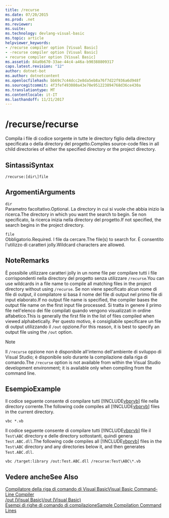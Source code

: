 ```yaml
---
title: /recurse
ms.date: 07/20/2015
ms.prod: .net
ms.reviewer: 
ms.suite: 
ms.technology: devlang-visual-basic
ms.topic: article
helpviewer_keywords:
- /recurse compiler option [Visual Basic]
- -recurse compiler option [Visual Basic]
- recurse compiler option [Visual Basic]
ms.assetid: 84a0b670-33ae-44c4-a46a-b90388809317
caps.latest.revision: "12"
author: dotnet-bot
ms.author: dotnetcontent
ms.openlocfilehash: bb69c7c44dcc2e8da5eb8a76f7d22f936a6d948f
ms.sourcegitcommit: 4f3fef493080a43e70e951223894768d36ce430a
ms.translationtype: MT
ms.contentlocale: it-IT
ms.lasthandoff: 11/21/2017
---
```

# <a name="recurse"></a><span data-ttu-id="47fe3-102">/recurse</span><span class="sxs-lookup"><span data-stu-id="47fe3-102">/recurse</span></span>
<span data-ttu-id="47fe3-103">Compila i file di codice sorgente in tutte le directory figlio della directory specificata o della directory del progetto.</span><span class="sxs-lookup"><span data-stu-id="47fe3-103">Compiles source-code files in all child directories of either the specified directory or the project directory.</span></span>  
  
## <a name="syntax"></a><span data-ttu-id="47fe3-104">Sintassi</span><span class="sxs-lookup"><span data-stu-id="47fe3-104">Syntax</span></span>  
  
```  
/recurse:[dir\]file  
```  
  
## <a name="arguments"></a><span data-ttu-id="47fe3-105">Argomenti</span><span class="sxs-lookup"><span data-stu-id="47fe3-105">Arguments</span></span>  
 `dir`  
 <span data-ttu-id="47fe3-106">Parametro facoltativo.</span><span class="sxs-lookup"><span data-stu-id="47fe3-106">Optional.</span></span> <span data-ttu-id="47fe3-107">La directory in cui si vuole che abbia inizio la ricerca.</span><span class="sxs-lookup"><span data-stu-id="47fe3-107">The directory in which you want the search to begin.</span></span> <span data-ttu-id="47fe3-108">Se non specificato, la ricerca inizia nella directory del progetto.</span><span class="sxs-lookup"><span data-stu-id="47fe3-108">If not specified, the search begins in the project directory.</span></span>  
  
 `file`  
 <span data-ttu-id="47fe3-109">Obbligatorio.</span><span class="sxs-lookup"><span data-stu-id="47fe3-109">Required.</span></span> <span data-ttu-id="47fe3-110">I file da cercare.</span><span class="sxs-lookup"><span data-stu-id="47fe3-110">The file(s) to search for.</span></span> <span data-ttu-id="47fe3-111">È consentito l'utilizzo di caratteri jolly.</span><span class="sxs-lookup"><span data-stu-id="47fe3-111">Wildcard characters are allowed.</span></span>  
  
## <a name="remarks"></a><span data-ttu-id="47fe3-112">Note</span><span class="sxs-lookup"><span data-stu-id="47fe3-112">Remarks</span></span>  
 <span data-ttu-id="47fe3-113">È possibile utilizzare caratteri jolly in un nome file per compilare tutti i file corrispondenti nella directory del progetto senza utilizzare `/recurse`.</span><span class="sxs-lookup"><span data-stu-id="47fe3-113">You can use wildcards in a file name to compile all matching files in the project directory without using `/recurse`.</span></span> <span data-ttu-id="47fe3-114">Se non viene specificato alcun nome di file di output, il compilatore si basa il nome del file di output nel primo file di input elaborato.</span><span class="sxs-lookup"><span data-stu-id="47fe3-114">If no output file name is specified, the compiler bases the output file name on the first input file processed.</span></span> <span data-ttu-id="47fe3-115">Si tratta in genere il primo file nell'elenco dei file compilati quando vengono visualizzati in ordine alfabetico.</span><span class="sxs-lookup"><span data-stu-id="47fe3-115">This is generally the first file in the list of files compiled when viewed alphabetically.</span></span> <span data-ttu-id="47fe3-116">Per questo motivo, è consigliabile specificare un file di output utilizzando il `/out` opzione.</span><span class="sxs-lookup"><span data-stu-id="47fe3-116">For this reason, it is best to specify an output file using the `/out` option.</span></span>  
  
> [!NOTE]
>  <span data-ttu-id="47fe3-117">Il `/recurse` opzione non è disponibile all'interno dell'ambiente di sviluppo di Visual Studio; è disponibile solo durante la compilazione dalla riga di comando.</span><span class="sxs-lookup"><span data-stu-id="47fe3-117">The `/recurse` option is not available from within the Visual Studio development environment; it is available only when compiling from the command line.</span></span>  
  
## <a name="example"></a><span data-ttu-id="47fe3-118">Esempio</span><span class="sxs-lookup"><span data-stu-id="47fe3-118">Example</span></span>  
 <span data-ttu-id="47fe3-119">Il codice seguente consente di compilare tutti [!INCLUDE[vbprvb](~/includes/vbprvb-md.md)] file nella directory corrente.</span><span class="sxs-lookup"><span data-stu-id="47fe3-119">The following code compiles all [!INCLUDE[vbprvb](~/includes/vbprvb-md.md)] files in the current directory.</span></span>  
  
```  
vbc *.vb  
```  
  
 <span data-ttu-id="47fe3-120">Il codice seguente consente di compilare tutti [!INCLUDE[vbprvb](~/includes/vbprvb-md.md)] file il `Test\ABC` directory e delle directory sottostanti, quindi genera `Test.ABC.dll`.</span><span class="sxs-lookup"><span data-stu-id="47fe3-120">The following code compiles all [!INCLUDE[vbprvb](~/includes/vbprvb-md.md)] files in the `Test\ABC` directory and any directories below it, and then generates `Test.ABC.dll`.</span></span>  
  
```  
vbc /target:library /out:Test.ABC.dll /recurse:Test\ABC\*.vb  
```  
  
## <a name="see-also"></a><span data-ttu-id="47fe3-121">Vedere anche</span><span class="sxs-lookup"><span data-stu-id="47fe3-121">See Also</span></span>  
 [<span data-ttu-id="47fe3-122">Compilatore della riga di comando di Visual Basic</span><span class="sxs-lookup"><span data-stu-id="47fe3-122">Visual Basic Command-Line Compiler</span></span>](../../../visual-basic/reference/command-line-compiler/index.md)  
 [<span data-ttu-id="47fe3-123">/out (Visual Basic)</span><span class="sxs-lookup"><span data-stu-id="47fe3-123">/out (Visual Basic)</span></span>](../../../visual-basic/reference/command-line-compiler/out.md)  
 [<span data-ttu-id="47fe3-124">Esempi di righe di comando di compilazione</span><span class="sxs-lookup"><span data-stu-id="47fe3-124">Sample Compilation Command Lines</span></span>](../../../visual-basic/reference/command-line-compiler/sample-compilation-command-lines.md)

